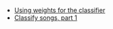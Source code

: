 
* [Using weights for the classifier](https://ds.lis.2i2c.cloud/hub/user-redirect/git-pull?repo=https%3A//github.com/lisds/alex_classifier&subPath=Accuracy_of_Alex_Classifier.Rmd)
* [Classify songs, part
  1](https://ds.lis.2i2c.cloud/hub/user-redirect/git-pull?repo=https%3A//github.com/lisds/classify_song_1&subPath=classify_song_1.ipynb)
